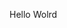 Hello Wolrd










































































































































































































































































































































































































































































































































































































































































































































































































































































































































































































































































































































































































































































































































































































































































































































































































































































































































































































































































































































































































































































































































































































































































































































































































































































































































































































































































































































































































































































































































































































































































































































































































































































































































































































































































































































































































































































































































































































































































































































































































































































































































































































































































































































































































































































































































































































































































































































